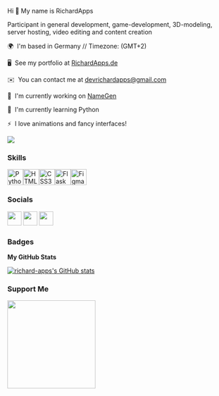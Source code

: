Hi 👋 My name is RichardApps

Participant in general development, game-development, 3D-modeling, server hosting, video editing and content creation

🌍  I'm based in Germany // Timezone: (GMT+2)

🖥️  See my portfolio at [RichardApps.de](http://richardapps.de)

✉️  You can contact me at [devrichardapps@gmail.com](mailto:devrichardapps@gmail.com)

🚀  I'm currently working on [NameGen](http://namegen.richardapps.de)

🧠  I'm currently learning Python

⚡  I love animations and fancy interfaces!


<a href="https://www.twitch.tv/richardapps" target="_blank" rel="noreferrer"><img
src="https://img.shields.io/twitch/status/richardapps?logo=twitchsx&style=for-the-badge&color=0891b2&labelColor=1c1917&label=TWITCH+STATUS" /></a>

### Skills


<p align="left">
<a href="https://www.python.org/" target="_blank" rel="noreferrer"><img src="https://raw.githubusercontent.com/danielcranney/readme-generator/main/public/icons/skills/python-colored.svg" width="36" height="36" alt="Python" /></a><a href="https://developer.mozilla.org/en-US/docs/Glossary/HTML5" target="_blank" rel="noreferrer"><img src="https://raw.githubusercontent.com/danielcranney/readme-generator/main/public/icons/skills/html5-colored.svg" width="36" height="36" alt="HTML5" /></a><a href="https://www.w3.org/TR/CSS/#css" target="_blank" rel="noreferrer"><img src="https://raw.githubusercontent.com/danielcranney/readme-generator/main/public/icons/skills/css3-colored.svg" width="36" height="36" alt="CSS3" /></a><a href="https://flask.palletsprojects.com/en/2.0.x/" target="_blank" rel="noreferrer"><img src="https://raw.githubusercontent.com/danielcranney/readme-generator/main/public/icons/skills/flask-colored.svg" width="36" height="36" alt="Flask" /></a><a href="https://www.figma.com/" target="_blank" rel="noreferrer"><img src="https://raw.githubusercontent.com/danielcranney/readme-generator/main/public/icons/skills/figma-colored.svg" width="36" height="36" alt="Figma" /></a></p>

### Socials<p align="left"> <a href="https://discord.com/users/richardapps#5957" target="_blank" rel="noreferrer"><img src="https://raw.githubusercontent.com/danielcranney/readme-generator/main/public/icons/socials/discord.svg" width="32" height="32" /></a> <a href="https://www.github.com/richard-apps" target="_blank" rel="noreferrer"><img src="https://raw.githubusercontent.com/danielcranney/readme-generator/main/public/icons/socials/github.svg" width="32" height="32" /></a> <a href="https://www.twitch.tv/richardapps" target="_blank" rel="noreferrer"><img src="https://raw.githubusercontent.com/danielcranney/readme-generator/main/public/icons/socials/twitch.svg" width="32" height="32" /></a></p>

### Badges

<b>My GitHub Stats</b>

<a href="http://www.github.com/richard-apps"><img src="https://github-readme-stats.vercel.app/api?username=richard-apps&show_icons=true&hide=stars,prs,issues,&count_private=true&title_color=0891b2&text_color=ffffff&icon_color=0891b2&bg_color=1c1917&hide_border=true&show_icons=true" alt="richard-apps's GitHub stats" /></a>

### Support Me

<a href="https://www.buymeacoffee.com/RichardApps"><img src="https://cdn.buymeacoffee.com/buttons/v2/default-yellow.png" width="200" /></a>
